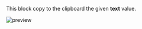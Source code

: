 This block copy to the clipboard the given **text** value.

![preview](/images/controls/copyToClipboard-en.png)